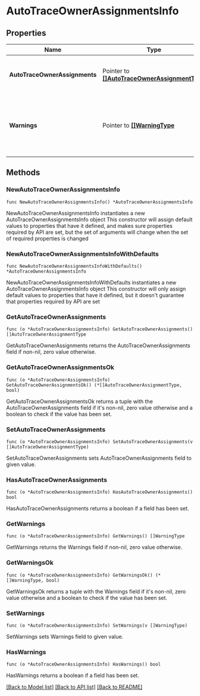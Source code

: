 # AutoTraceOwnerAssignmentsInfo

## Properties

Name | Type | Description | Notes
------------ | ------------- | ------------- | -------------
**AutoTraceOwnerAssignments** | Pointer to [**[]AutoTraceOwnerAssignmentType**](AutoTraceOwnerAssignmentType.md) | Detailed information of trace owner assignment. | [optional] 
**Warnings** | Pointer to [**[]WarningType**](WarningType.md) | Used in conjunction with the Success element to define a business error. | [optional] 

## Methods

### NewAutoTraceOwnerAssignmentsInfo

`func NewAutoTraceOwnerAssignmentsInfo() *AutoTraceOwnerAssignmentsInfo`

NewAutoTraceOwnerAssignmentsInfo instantiates a new AutoTraceOwnerAssignmentsInfo object
This constructor will assign default values to properties that have it defined,
and makes sure properties required by API are set, but the set of arguments
will change when the set of required properties is changed

### NewAutoTraceOwnerAssignmentsInfoWithDefaults

`func NewAutoTraceOwnerAssignmentsInfoWithDefaults() *AutoTraceOwnerAssignmentsInfo`

NewAutoTraceOwnerAssignmentsInfoWithDefaults instantiates a new AutoTraceOwnerAssignmentsInfo object
This constructor will only assign default values to properties that have it defined,
but it doesn't guarantee that properties required by API are set

### GetAutoTraceOwnerAssignments

`func (o *AutoTraceOwnerAssignmentsInfo) GetAutoTraceOwnerAssignments() []AutoTraceOwnerAssignmentType`

GetAutoTraceOwnerAssignments returns the AutoTraceOwnerAssignments field if non-nil, zero value otherwise.

### GetAutoTraceOwnerAssignmentsOk

`func (o *AutoTraceOwnerAssignmentsInfo) GetAutoTraceOwnerAssignmentsOk() (*[]AutoTraceOwnerAssignmentType, bool)`

GetAutoTraceOwnerAssignmentsOk returns a tuple with the AutoTraceOwnerAssignments field if it's non-nil, zero value otherwise
and a boolean to check if the value has been set.

### SetAutoTraceOwnerAssignments

`func (o *AutoTraceOwnerAssignmentsInfo) SetAutoTraceOwnerAssignments(v []AutoTraceOwnerAssignmentType)`

SetAutoTraceOwnerAssignments sets AutoTraceOwnerAssignments field to given value.

### HasAutoTraceOwnerAssignments

`func (o *AutoTraceOwnerAssignmentsInfo) HasAutoTraceOwnerAssignments() bool`

HasAutoTraceOwnerAssignments returns a boolean if a field has been set.

### GetWarnings

`func (o *AutoTraceOwnerAssignmentsInfo) GetWarnings() []WarningType`

GetWarnings returns the Warnings field if non-nil, zero value otherwise.

### GetWarningsOk

`func (o *AutoTraceOwnerAssignmentsInfo) GetWarningsOk() (*[]WarningType, bool)`

GetWarningsOk returns a tuple with the Warnings field if it's non-nil, zero value otherwise
and a boolean to check if the value has been set.

### SetWarnings

`func (o *AutoTraceOwnerAssignmentsInfo) SetWarnings(v []WarningType)`

SetWarnings sets Warnings field to given value.

### HasWarnings

`func (o *AutoTraceOwnerAssignmentsInfo) HasWarnings() bool`

HasWarnings returns a boolean if a field has been set.


[[Back to Model list]](../README.md#documentation-for-models) [[Back to API list]](../README.md#documentation-for-api-endpoints) [[Back to README]](../README.md)


